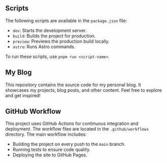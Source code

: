 ## Scripts

The following scripts are available in the `package.json` file:

- `dev`: Starts the development server.
- `build`: Builds the project for production.
- `preview`: Previews the production build locally.
- `astro`: Runs Astro commands.

To run these scripts, use `pnpm run <script-name>`.

## My Blog

This repository contains the source code for my personal blog. It showcases my projects, blog posts, and other content. Feel free to explore and get inspired!

## GitHub Workflow

This project uses GitHub Actions for continuous integration and deployment. The workflow files are located in the `.github/workflows` directory. The main workflow includes:

- Building the project on every push to the `main` branch.
- Running tests to ensure code quality.
- Deploying the site to GitHub Pages.
